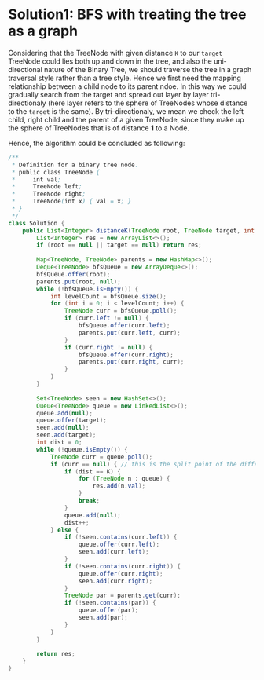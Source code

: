 # Solution1: BFS with treating the tree as a graph

Considering that the TreeNode with given distance `K` to our `target` TreeNode could lies both up and down in the tree, and also the uni-directional nature of the Binary Tree, we should traverse the tree in a graph traversal style rather than a tree style. Hence we first need the mapping relationship between a child node to its parent ndoe. In this way we could gradually search from the target and spread out layer by layer tri-directionaly (here layer refers to the sphere of TreeNodes whose distance to the `target` is the same). By tri-directionaly, we mean we check the left child, right child and the parent of a given TreeNode, since they make up the sphere of TreeNodes that is of distance __1__ to a Node.  

Hence, the algorithm could be concluded as following:



```Java
/**
 * Definition for a binary tree node.
 * public class TreeNode {
 *     int val;
 *     TreeNode left;
 *     TreeNode right;
 *     TreeNode(int x) { val = x; }
 * }
 */
class Solution {
    public List<Integer> distanceK(TreeNode root, TreeNode target, int K) {
        List<Integer> res = new ArrayList<>();
        if (root == null || target == null) return res;
        
        Map<TreeNode, TreeNode> parents = new HashMap<>();
        Deque<TreeNode> bfsQueue = new ArrayDeque<>();
        bfsQueue.offer(root);
        parents.put(root, null);
        while (!bfsQueue.isEmpty()) {
            int levelCount = bfsQueue.size();
            for (int i = 0; i < levelCount; i++) {
                TreeNode curr = bfsQueue.poll();
                if (curr.left != null) {
                    bfsQueue.offer(curr.left);
                    parents.put(curr.left, curr);
                }
                if (curr.right != null) {
                    bfsQueue.offer(curr.right);
                    parents.put(curr.right, curr);
                }
            }
        }
        
        Set<TreeNode> seen = new HashSet<>();
        Queue<TreeNode> queue = new LinkedList<>();
        queue.add(null);
        queue.offer(target);
        seen.add(null);
        seen.add(target);
        int dist = 0;
        while (!queue.isEmpty()) {
            TreeNode curr = queue.poll();
            if (curr == null) { // this is the split point of the different circles/distances
                if (dist == K) {
                    for (TreeNode n : queue) {
                        res.add(n.val);
                    }
                    break;
                }
                queue.add(null);
                dist++;
            } else {
                if (!seen.contains(curr.left)) {
                    queue.offer(curr.left);
                    seen.add(curr.left);
                }
                if (!seen.contains(curr.right)) {
                    queue.offer(curr.right);
                    seen.add(curr.right);
                }
                TreeNode par = parents.get(curr);
                if (!seen.contains(par)) {
                    queue.offer(par);
                    seen.add(par);
                }
            }
        }
        
        return res;
    }
}
```
